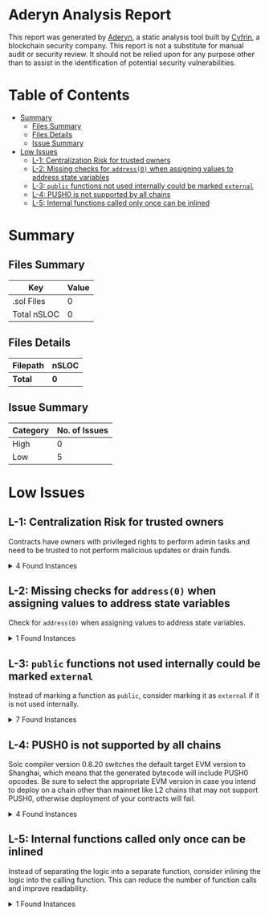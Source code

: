 # Aderyn Analysis Report

This report was generated by [Aderyn](https://github.com/Cyfrin/aderyn), a static analysis tool built by [Cyfrin](https://cyfrin.io), a blockchain security company. This report is not a substitute for manual audit or security review. It should not be relied upon for any purpose other than to assist in the identification of potential security vulnerabilities.

# Table of Contents

- [Summary](#summary)
  - [Files Summary](#files-summary)
  - [Files Details](#files-details)
  - [Issue Summary](#issue-summary)
- [Low Issues](#low-issues)
  - [L-1: Centralization Risk for trusted owners](#l-1-centralization-risk-for-trusted-owners)
  - [L-2: Missing checks for `address(0)` when assigning values to address state variables](#l-2-missing-checks-for-address0-when-assigning-values-to-address-state-variables)
  - [L-3: `public` functions not used internally could be marked `external`](#l-3-public-functions-not-used-internally-could-be-marked-external)
  - [L-4: PUSH0 is not supported by all chains](#l-4-push0-is-not-supported-by-all-chains)
  - [L-5: Internal functions called only once can be inlined](#l-5-internal-functions-called-only-once-can-be-inlined)

# Summary

## Files Summary

| Key         | Value |
| ----------- | ----- |
| .sol Files  | 0     |
| Total nSLOC | 0     |

## Files Details

| Filepath  | nSLOC |
| --------- | ----- |
| **Total** | **0** |

## Issue Summary

| Category | No. of Issues |
| -------- | ------------- |
| High     | 0             |
| Low      | 5             |

# Low Issues

## L-1: Centralization Risk for trusted owners

Contracts have owners with privileged rights to perform admin tasks and need to be trusted to not perform malicious updates or drain funds.

<details><summary>4 Found Instances</summary>

- Found in src/Funding.sol [Line: 12](src\Funding.sol#L12)

  ```solidity
  contract Funding is Ownable, VRFConsumerBaseV2 {
  ```

- Found in src/Funding.sol [Line: 98](src\Funding.sol#L98)

  ```solidity
      function addNewUser(address user_, uint256 amount_) external onlyOwner {
  ```

- Found in src/VotingToken.sol [Line: 15](src\VotingToken.sol#L15)

  ```solidity
  contract VotingToken is ERC20, ERC20Permit, ERC20Votes, Ownable {
  ```

- Found in src/VotingToken.sol [Line: 29](src\VotingToken.sol#L29)

  ```solidity
      function mint(address to, uint256 amount) public onlyOwner {
  ```

</details>

## L-2: Missing checks for `address(0)` when assigning values to address state variables

Check for `address(0)` when assigning values to address state variables.

<details><summary>1 Found Instances</summary>

- Found in src/Funding.sol [Line: 107](src\Funding.sol#L107)

  ```solidity
          s_toBeFunded[user_] = amount_;
  ```

</details>

## L-3: `public` functions not used internally could be marked `external`

Instead of marking a function as `public`, consider marking it as `external` if it is not used internally.

<details><summary>7 Found Instances</summary>

- Found in src/MyGovernor.sol [Line: 48](src\MyGovernor.sol#L48)

  ```solidity
      function votingDelay() public view override(Governor, GovernorSettings) returns (uint256) {
  ```

- Found in src/MyGovernor.sol [Line: 52](src\MyGovernor.sol#L52)

  ```solidity
      function votingPeriod() public view override(Governor, GovernorSettings) returns (uint256) {
  ```

- Found in src/MyGovernor.sol [Line: 56](src\MyGovernor.sol#L56)

  ```solidity
      function quorum(uint256 blockNumber)
  ```

- Found in src/MyGovernor.sol [Line: 65](src\MyGovernor.sol#L65)

  ```solidity
      function state(uint256 proposalId)
  ```

- Found in src/MyGovernor.sol [Line: 74](src\MyGovernor.sol#L74)

  ```solidity
      function proposalNeedsQueuing(uint256 proposalId)
  ```

- Found in src/MyGovernor.sol [Line: 83](src\MyGovernor.sol#L83)

  ```solidity
      function proposalThreshold() public view override(Governor, GovernorSettings) returns (uint256) {
  ```

- Found in src/VotingToken.sol [Line: 39](src\VotingToken.sol#L39)

  ```solidity
      function nonces(address owner) public view virtual override(ERC20Permit, Nonces) returns (uint256) {
  ```

</details>

## L-4: PUSH0 is not supported by all chains

Solc compiler version 0.8.20 switches the default target EVM version to Shanghai, which means that the generated bytecode will include PUSH0 opcodes. Be sure to select the appropriate EVM version in case you intend to deploy on a chain other than mainnet like L2 chains that may not support PUSH0, otherwise deployment of your contracts will fail.

<details><summary>4 Found Instances</summary>

- Found in src/Funding.sol [Line: 2](src\Funding.sol#L2)

  ```solidity
  pragma solidity 0.8.20;
  ```

- Found in src/MyGovernor.sol [Line: 3](src\MyGovernor.sol#L3)

  ```solidity
  pragma solidity 0.8.20;
  ```

- Found in src/TimeLock.sol [Line: 2](src\TimeLock.sol#L2)

  ```solidity
  pragma solidity 0.8.20;
  ```

- Found in src/VotingToken.sol [Line: 2](src\VotingToken.sol#L2)

  ```solidity
  pragma solidity 0.8.20;
  ```

</details>

## L-5: Internal functions called only once can be inlined

Instead of separating the logic into a separate function, consider inlining the logic into the calling function. This can reduce the number of function calls and improve readability.

<details><summary>1 Found Instances</summary>

- Found in src/Funding.sol [Line: 120](src\Funding.sol#L120)

  ```solidity
      function checkUpkeep(bytes memory /* checkData */ )
  ```

</details>

